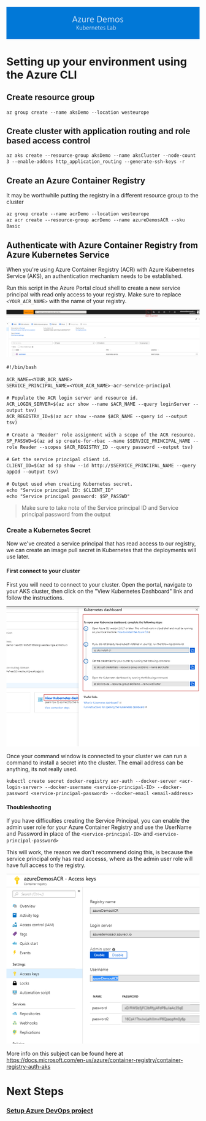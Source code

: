 [![banner](../images/banner-lab.png)](../../readme.md)

# Setting up your environment using the Azure CLI

## Create resource group

```
az group create --name aksDemo --location westeurope
```

## Create cluster with application routing and role based access control

```
az aks create --resource-group aksDemo --name aksCluster --node-count 3 --enable-addons http_application_routing --generate-ssh-keys -r
```

## Create an Azure Container Registry

It may be worthwhile putting the registry in a different resource group to the cluster
```
az group create --name acrDemo --location westeurope
az acr create --resource-group acrDemo --name azureDemosACR --sku Basic
```

## Authenticate with Azure Container Registry from Azure Kubernetes Service

When you're using Azure Container Registry (ACR) with Azure Kubernetes Service (AKS), an authentication mechanism needs to be established. 

Run this script in the Azure Portal cloud shell to create a new service principal with read only access to your registry. Make sure to replace ```<YOUR_ACR_NAME>``` with the name of your registry.


![Authenticate ACR](images/opencloudshell.png)

```
#!/bin/bash

ACR_NAME=<YOUR_ACR_NAME>
SERVICE_PRINCIPAL_NAME=<YOUR_ACR_NAME>-acr-service-principal

# Populate the ACR login server and resource id.
ACR_LOGIN_SERVER=$(az acr show --name $ACR_NAME --query loginServer --output tsv)
ACR_REGISTRY_ID=$(az acr show --name $ACR_NAME --query id --output tsv)

# Create a 'Reader' role assignment with a scope of the ACR resource.
SP_PASSWD=$(az ad sp create-for-rbac --name $SERVICE_PRINCIPAL_NAME --role Reader --scopes $ACR_REGISTRY_ID --query password --output tsv)

# Get the service principal client id.
CLIENT_ID=$(az ad sp show --id http://$SERVICE_PRINCIPAL_NAME --query appId --output tsv)

# Output used when creating Kubernetes secret.
echo "Service principal ID: $CLIENT_ID"
echo "Service principal password: $SP_PASSWD"
```
> Make sure to take note of the Service principal ID and Service principal password from the output

### Create a Kubernetes Secret

Now we've created a service principal that has read access to our registry, we can create an image pull secret in Kubernetes that the deployments will use later.

#### First connect to your cluster

First you will need to connect to your cluster. Open the portal, navigate to your AKS cluster, then click on the "View Kubernetes Dashboard" link and follow the instructions.

![Authenticate ACR](images/getclustercreds.png)

Once your command window is connected to your cluster we can run a command to install a secret into the cluster. The email address can be anything, its not really used.

```
kubectl create secret docker-registry acr-auth --docker-server <acr-login-server> --docker-username <service-principal-ID> --docker-password <service-principal-password> --docker-email <email-address>
```


#### Thoubleshooting 

If you have difficulties creating the Service Principal, you can enable the admin user role for your Azure Container Registry and use the UserName and Password in place of the ```<service-principal-ID>``` and ```<service-principal-password>```

This will work, the reason we don't recommend doing this, is because the service principal only has read accesss, where as the admin user role will have full access to the registry. 

![Authenticate ACR](images/acrenableadmin.png)

More info on this subject can be found here at  https://docs.microsoft.com/en-us/azure/container-registry/container-registry-auth-aks

# Next Steps 
### [Setup Azure DevOps project](devopsproj.md)